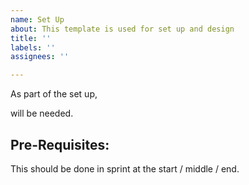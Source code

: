 ```yaml
---
name: Set Up
about: This template is used for set up and design
title: ''
labels: ''
assignees: ''

---
```


As part of the set up, 

<requirement>

will be needed.

Pre-Requisites:
 - 

This should be done in sprint <number> at the start / middle / end.

